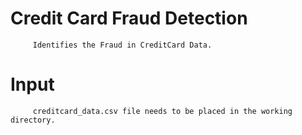 # Credit Card Fraud Detection  
         Identifies the Fraud in CreditCard Data.


 # Input 
         creditcard_data.csv file needs to be placed in the working directory.
